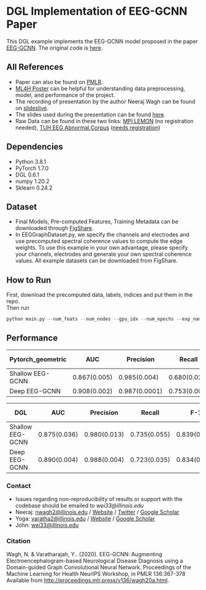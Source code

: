 # DGL Implementation of EEG-GCNN Paper
This DGL example implements the EEG-GCNN model proposed in the paper [EEG-GCNN](https://arxiv.org/abs/2011.12107). The original code is [here](https://github.com/neerajwagh/eeg-gcnn).

## All References
- Paper can also be found on [PMLR](http://proceedings.mlr.press/v136/wagh20a.html).
- [ML4H Poster](https://drive.google.com/file/d/14nuAQKiIud3p6-c8r9WLV2tAvCyRwRev/view?usp=sharing) can be helpful for understanding data preprocessing, model, and performance of the project. 
- The recording of presentation by the author Neeraj Wagh can be found on [slideslive](https://slideslive.com/38941020/eeggcnn-augmenting-electroencephalogrambased-neurological-disease-diagnosis-using-a-domainguided-graph-convolutional-neural-network?ref=account-folder-62123-folders).
- The slides used during the presentation can be found [here](https://drive.google.com/file/d/1dXT4QAUXKauf7CAkhrVyhR2PFUsNh4b8/view?usp=sharing).
- Raw Data can be found in these two links: [MPI LEMON](http://fcon_1000.projects.nitrc.org/indi/retro/MPI_LEMON.html) (no registration needed), [TUH EEG Abnormal Corpus](https://www.isip.piconepress.com/projects/tuh_eeg/downloads/tuh_eeg_abnormal/) ([needs registration](https://www.isip.piconepress.com/projects/tuh_eeg/html/request_access.php))

## Dependencies

- Python 3.8.1
- PyTorch 1.7.0
- DGL 0.6.1
- numpy 1.20.2
- Sklearn 0.24.2

## Dataset
- Final Models, Pre-computed Features, Training Metadata can be downloaded through [FigShare](https://figshare.com/articles/software/EEG-GCNN_Supporting_Resources_for_Reproducibility/13251452).
- In EEGGraphDataset.py, we specify the channels and electrodes and use precomputed spectral coherence values to compute the edge weights. To use this example in your own advantage, please specify your channels, electrodes and generate your own spectral coherence values. All example datasets can be downloaded from FigShare.
## How to Run
First, download the precomputed data, labels, indices and put them in the repo. <br>
Then run 
```python
python main.py --num_feats --num_nodes --gpu_idx --num_epochs --exp_name --batch_size
```

## Performance
|Pytorch_geometric | AUC          | Precision     | Recall       | F-1          | Bal. Accuracy |
|------------------|--------------|---------------|--------------|--------------|---------------|
| Shallow EEG-GCNN | 0.867(0.005) | 0.985(0.004)  | 0.680(0.023) | 0.804(0.015) | 0.802(0.006)  |
| Deep EEG-GCNN    | 0.908(0.002) | 0.987(0.0001) | 0.753(0.007) | 0.855(0.005) | 0.842(0.004)  |

|      DGL          | AUC         | Precision     | Recall       | F-1          | Bal. Accuracy |
|-------------------|-------------|---------------|--------------|--------------|---------------|
| Shallow EEG-GCNN  | 0.875(0.036)| 0.980(0.013)  | 0.735(0.055) | 0.839(0.035) | 0.811(0.035)  |
| Deep EEG-GCNN     | 0.890(0.004)| 0.988(0.004)  | 0.723(0.035) | 0.834(0.022) | 0.829(0.005)  |

### Contact

- Issues regarding non-reproducibility of results or support with the codebase should be emailed to _wei33@illinois.edu_
- Neeraj: nwagh2@illinois.edu / [Website](http://neerajwagh.com/) / [Twitter](https://twitter.com/neeraj_wagh) / [Google Scholar](https://scholar.google.com/citations?hl=en&user=lCy5VsUAAAAJ)
- Yoga: varatha2@illinois.edu / [Website](https://sites.google.com/view/yoga-personal/home) / [Google Scholar](https://scholar.google.com/citations?user=XwL4dBgAAAAJ&hl=en)
- John: wei33@illinois.edu
### Citation

Wagh, N. & Varatharajah, Y.. (2020). EEG-GCNN: Augmenting Electroencephalogram-based Neurological Disease Diagnosis using a Domain-guided Graph Convolutional Neural Network. Proceedings of the Machine Learning for Health NeurIPS Workshop, in PMLR 136:367-378 Available from http://proceedings.mlr.press/v136/wagh20a.html.
